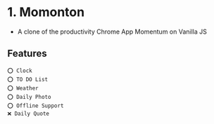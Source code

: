 
# 1. Momonton
  - A clone of the productivity Chrome App Momentum on Vanilla JS
  
  ## Features
    ⭕ Clock
    ⭕ TO DO List
    ⭕ Weather
    ⭕ Daily Photo
    ⭕ Offline Support
    ❌ Daily Quote
